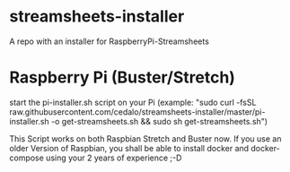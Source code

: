 # streamsheets-installer
A repo with an installer for RaspberryPi-Streamsheets


# Raspberry Pi (Buster/Stretch)
start the pi-installer.sh script on your Pi
(example: "sudo curl -fsSL raw.githubusercontent.com/cedalo/streamsheets-installer/master/pi-installer.sh -o get-streamsheets.sh && sudo sh get-streamsheets.sh")

This Script works on both Raspbian Stretch and Buster now. If you use an older Version of Raspbian, you shall be able to install docker and docker-compose using your 2 years of experience ;-D
